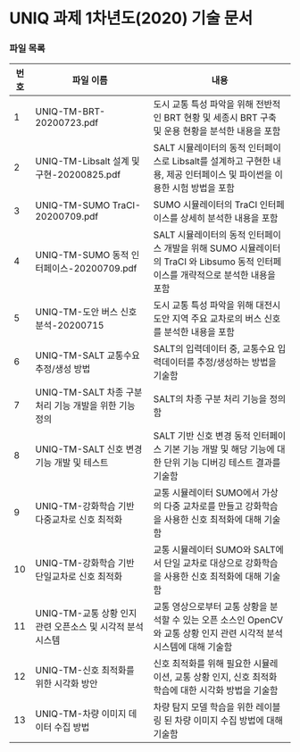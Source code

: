 # UNIQ 과제 1차년도(2020) 기술 문서

### 파일 목록
번호 | 파일 이름 | 내용
--- | ------------ | -------------
1 | UNIQ-TM-BRT-20200723.pdf | 도시 교통 특성 파악을 위해 전반적인 BRT 현황 및 세종시 BRT 구축 및 운용 현황을 분석한 내용을 포함
2 | UNIQ-TM-Libsalt 설계 및 구현-20200825.pdf | SALT 시뮬레이터의 동적 인터페이스로 Libsalt를 설계하고 구현한 내용, 제공 인터페이스 및 파이썬을 이용한 시험 방법을 포함
3 | UNIQ-TM-SUMO TraCI-20200709.pdf | SUMO 시뮬레이터의 TraCI 인터페이스를 상세히 분석한 내용을 포함
4 | UNIQ-TM-SUMO 동적 인터페이스-20200709.pdf | SALT 시뮬레이터의 동적 인터페이스 개발을 위해 SUMO 시뮬레이터의 TraCI 와 Libsumo 동적 인터페이스를 개략적으로 분석한 내용을 포함
5 | UNIQ-TM-도안 버스 신호 분석-20200715 | 도시 교통 특성 파악을 위해 대전시 도안 지역 주요 교차로의 버스 신호를 분석한 내용을 포함
6 | UNIQ-TM-SALT 교통수요 추정/생성 방법 | SALT의 입력데이터 중, 교통수요 입력데이터를 추정/생성하는 방법을 기술함
7 | UNIQ-TM-SALT 차종 구분 처리 기능 개발을 위한 기능 정의 | SALT의 차종 구분 처리 기능을 정의함
8 | UNIQ-TM-SALT 신호 변경 기능 개발 및 테스트 | SALT 기반 신호 변경 동적 인터페이스 기본 기능 개발 및 해당 기능에 대한 단위 기능 디버깅 테스트 결과를 기술함
9 | UNIQ-TM-강화학습 기반 다중교차로 신호 최적화 | 교통 시뮬레이터 SUMO에서 가상의 다중 교차로를 만들고 강화학습을 사용한 신호 최적화에 대해 기술함
10 | UNIQ-TM-강화학습 기반 단일교차로 신호 최적화 | 교통 시뮬레이터 SUMO와 SALT에서 단일 교차로 대상으로 강화학습을 사용한 신호 최적화에 대해 기술함
11 | UNIQ-TM-교통 상황 인지 관련 오픈소스 및 시각적 분석 시스템 | 교통 영상으로부터 교통 상황을 분석할 수 있는 오픈 소스인 OpenCV와 교통 상황 인지 관련 시각적 분석 시스템에 대해 기술함
12 | UNIQ-TM-신호 최적화를 위한 시각화 방안 | 신호 최적화를 위해 필요한 시뮬레이션, 교통 상황 인지, 신호 최적화 학습에 대한 시각화 방법을 기술함
13 | UNIQ-TM-차량 이미지 데이터 수집 방법 | 차량 탐지 모델 학습을 위한 레이블링 된 차량 이미지 수집 방법에 대해 기술함
